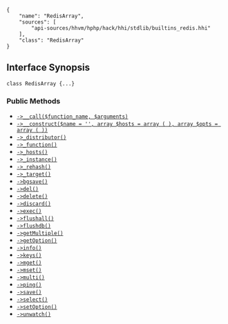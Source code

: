 ``` yamlmeta
{
    "name": "RedisArray",
    "sources": [
        "api-sources/hhvm/hphp/hack/hhi/stdlib/builtins_redis.hhi"
    ],
    "class": "RedisArray"
}
```




## Interface Synopsis




``` Hack
class RedisArray {...}
```




### Public Methods




+ [` ->__call($function_name, $arguments) `](</hack/reference/class/RedisArray/__call/>)
+ [` ->__construct($name = '', array $hosts = array ( ), array $opts = array ( )) `](</hack/reference/class/RedisArray/__construct/>)
+ [` ->_distributor() `](</hack/reference/class/RedisArray/_distributor/>)
+ [` ->_function() `](</hack/reference/class/RedisArray/_function/>)
+ [` ->_hosts() `](</hack/reference/class/RedisArray/_hosts/>)
+ [` ->_instance() `](</hack/reference/class/RedisArray/_instance/>)
+ [` ->_rehash() `](</hack/reference/class/RedisArray/_rehash/>)
+ [` ->_target() `](</hack/reference/class/RedisArray/_target/>)
+ [` ->bgsave() `](</hack/reference/class/RedisArray/bgsave/>)
+ [` ->del() `](</hack/reference/class/RedisArray/del/>)
+ [` ->delete() `](</hack/reference/class/RedisArray/delete/>)
+ [` ->discard() `](</hack/reference/class/RedisArray/discard/>)
+ [` ->exec() `](</hack/reference/class/RedisArray/exec/>)
+ [` ->flushall() `](</hack/reference/class/RedisArray/flushall/>)
+ [` ->flushdb() `](</hack/reference/class/RedisArray/flushdb/>)
+ [` ->getMultiple() `](</hack/reference/class/RedisArray/getMultiple/>)
+ [` ->getOption() `](</hack/reference/class/RedisArray/getOption/>)
+ [` ->info() `](</hack/reference/class/RedisArray/info/>)
+ [` ->keys() `](</hack/reference/class/RedisArray/keys/>)
+ [` ->mget() `](</hack/reference/class/RedisArray/mget/>)
+ [` ->mset() `](</hack/reference/class/RedisArray/mset/>)
+ [` ->multi() `](</hack/reference/class/RedisArray/multi/>)
+ [` ->ping() `](</hack/reference/class/RedisArray/ping/>)
+ [` ->save() `](</hack/reference/class/RedisArray/save/>)
+ [` ->select() `](</hack/reference/class/RedisArray/select/>)
+ [` ->setOption() `](</hack/reference/class/RedisArray/setOption/>)
+ [` ->unwatch() `](</hack/reference/class/RedisArray/unwatch/>)
<!-- HHAPIDOC -->
